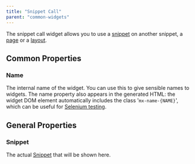 ```yaml
---
title: "Snippet Call"
parent: "common-widgets"
---
```



The snippet call widget allows you to use a [snippet](snippet) on another snippet, a [page](page) or a [layout](layout).

## Common Properties

### Name

The internal name of the widget. You can use this to give sensible names to widgets. The name property also appears in the generated HTML: the widget DOM element automatically includes the class '`mx-name-{NAME}`', which can be useful for [Selenium testing](/howto50/selenium-support).

## General Properties

### Snippet

The actual [Snippet](snippet) that will be shown here.
